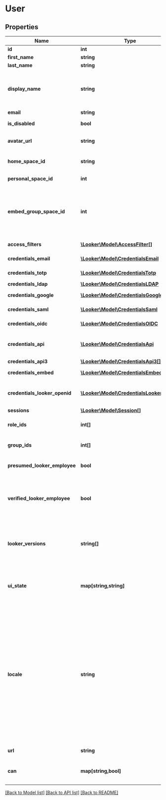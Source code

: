 # User

## Properties
Name | Type | Description | Notes
------------ | ------------- | ------------- | -------------
**id** | **int** | Unique Id | [optional] 
**first_name** | **string** | First name | [optional] 
**last_name** | **string** | Last name | [optional] 
**display_name** | **string** | Full name for display (available only if both first_name and last_name are set) | [optional] 
**email** | **string** | EMail address | [optional] 
**is_disabled** | **bool** | Account has been disabled | [optional] 
**avatar_url** | **string** | URL for the avatar image (may be generic) | [optional] 
**home_space_id** | **string** | ID string for user&#39;s home space | [optional] 
**personal_space_id** | **int** | ID of user&#39;s personal space | [optional] 
**embed_group_space_id** | **int** | (Embed only) ID of user&#39;s group space based on the external_group_id optionally specified during embed user login | [optional] 
**access_filters** | [**\Looker\Model\AccessFilter[]**](AccessFilter.md) | Model access filters. | [optional] 
**credentials_email** | [**\Looker\Model\CredentialsEmail**](CredentialsEmail.md) | Email/Password login credentials | [optional] 
**credentials_totp** | [**\Looker\Model\CredentialsTotp**](CredentialsTotp.md) | Two-factor credentials | [optional] 
**credentials_ldap** | [**\Looker\Model\CredentialsLDAP**](CredentialsLDAP.md) | LDAP credentials | [optional] 
**credentials_google** | [**\Looker\Model\CredentialsGoogle**](CredentialsGoogle.md) | Google auth credentials | [optional] 
**credentials_saml** | [**\Looker\Model\CredentialsSaml**](CredentialsSaml.md) | Saml auth credentials | [optional] 
**credentials_oidc** | [**\Looker\Model\CredentialsOIDC**](CredentialsOIDC.md) | OpenID Connect auth credentials | [optional] 
**credentials_api** | [**\Looker\Model\CredentialsApi**](CredentialsApi.md) | API user credentials. NO LONGER SUPPORTED. | [optional] 
**credentials_api3** | [**\Looker\Model\CredentialsApi3[]**](CredentialsApi3.md) | API 3 credentials | [optional] 
**credentials_embed** | [**\Looker\Model\CredentialsEmbed[]**](CredentialsEmbed.md) | Embed credentials | [optional] 
**credentials_looker_openid** | [**\Looker\Model\CredentialsLookerOpenid**](CredentialsLookerOpenid.md) | LookerOpenID credentials. Used for login by Looker Analysts | [optional] 
**sessions** | [**\Looker\Model\Session[]**](Session.md) | Active sessions | [optional] 
**role_ids** | **int[]** | Array of ids of the roles for this user | [optional] 
**group_ids** | **int[]** | Array of ids of the groups for this user | [optional] 
**presumed_looker_employee** | **bool** | User is identified as an employee of Looker | [optional] 
**verified_looker_employee** | **bool** | User is identified as an employee of Looker who has been verified via Looker corporate authentication | [optional] 
**looker_versions** | **string[]** | Array of strings representing the Looker versions that this user has used (this only goes back as far as &#39;3.54.0&#39;) | [optional] 
**ui_state** | **map[string,string]** | Per user dictionary of undocumented state information owned by the Looker UI. | [optional] 
**locale** | **string** | User&#39;s preferred locale. User locale takes precedence over Looker&#39;s system-wide default locale. Locale determines language of display strings and date and numeric formatting in API responses. Locale string must be a 2 letter language code or a combination of language code and region code: &#39;en&#39; or &#39;en-US&#39;, for example. | [optional] 
**url** | **string** | Link to get this item | [optional] 
**can** | **map[string,bool]** | Operations the current user is able to perform on this object | [optional] 

[[Back to Model list]](../README.md#documentation-for-models) [[Back to API list]](../README.md#documentation-for-api-endpoints) [[Back to README]](../README.md)


